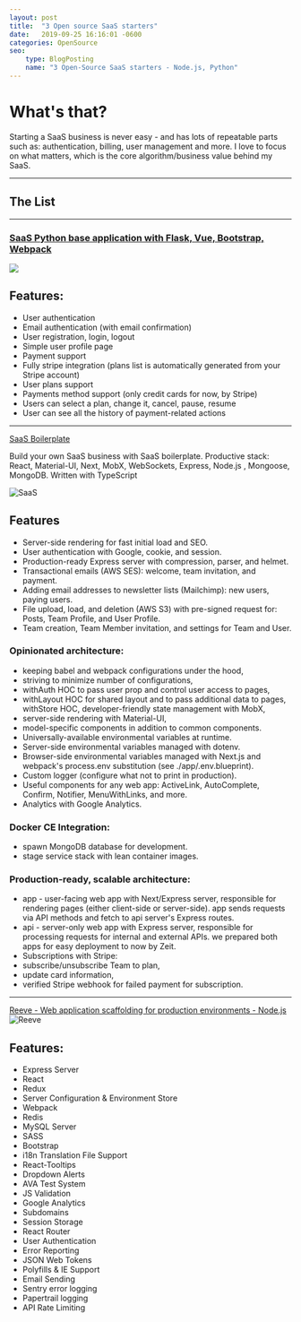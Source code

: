 ```yaml
---
layout: post
title:  "3 Open source SaaS starters"
date:   2019-09-25 16:16:01 -0600
categories: OpenSource
seo:
    type: BlogPosting
    name: "3 Open-Source SaaS starters - Node.js, Python"
---
```



# What's that?

Starting a SaaS business is never easy - and has lots of repeatable parts such as: authentication, billing, user management and more.
I love to focus on what matters, which is the core algorithm/business value behind my SaaS.

*****


## The List


*****

### [SaaS Python base application with Flask, Vue, Bootstrap, Webpack](https://github.com/CaravelKit/saas-base)

![](https://camo.githubusercontent.com/af9a824546eade6f687340387b254a0079812585/68747470733a2f2f73616173696465612e696f2f7374617469632f696d616765732f6c6f67696e2e706e67)

## Features:
* User authentication
* Email authentication (with email confirmation)
* User registration, login, logout
* Simple user profile page
* Payment support
* Fully stripe integration (plans list is automatically generated from your Stripe account)
* User plans support
* Payments method support (only credit cards for now, by Stripe)
* Users can select a plan, change it, cancel, pause, resume
* User can see all the history of payment-related actions

*****

[SaaS Boilerplate](https://github.com/async-labs/saas)

Build your own SaaS business with SaaS boilerplate. Productive stack: React, Material-UI, Next, MobX, WebSockets, Express, Node.js , Mongoose, MongoDB. Written with TypeScript

![SaaS](https://user-images.githubusercontent.com/26158226/61417514-2891dd00-a8ac-11e9-97d4-53944fe8f897.png)
## Features

* Server-side rendering for fast initial load and SEO.
* User authentication with Google, cookie, and session.
* Production-ready Express server with compression, parser, and helmet.
* Transactional emails (AWS SES): welcome, team invitation, and payment.
* Adding email addresses to newsletter lists (Mailchimp): new users, paying users.
* File upload, load, and deletion (AWS S3) with pre-signed request for: Posts, Team Profile, and User Profile.
* Team creation, Team Member invitation, and settings for Team and User.
### Opinionated architecture:
* keeping babel and webpack configurations under the hood,
* striving to minimize number of configurations,
* withAuth HOC to pass user prop and control user access to pages,
* withLayout HOC for shared layout and to pass additional data to pages,
withStore HOC, developer-friendly state management with MobX,
* server-side rendering with Material-UI,
* model-specific components in addition to common components.
* Universally-available environmental variables at runtime.
* Server-side environmental variables managed with dotenv.
* Browser-side environmental variables managed with Next.js and webpack's process.env substitution (see ./app/.env.blueprint).
* Custom logger (configure what not to print in production).
* Useful components for any web app: ActiveLink, AutoComplete, Confirm, Notifier, MenuWithLinks, and more.
* Analytics with Google Analytics.
### Docker CE Integration:
* spawn MongoDB database for development.
* stage service stack with lean container images.
### Production-ready, scalable architecture:
* app - user-facing web app with Next/Express server, responsible for rendering pages (either client-side or server-side). app sends requests via API methods and fetch to api server's Express routes.
* api - server-only web app with Express server, responsible for processing requests for internal and external APIs.
we prepared both apps for easy deployment to now by Zeit.
* Subscriptions with Stripe:
* subscribe/unsubscribe Team to plan,
* update card information,
* verified Stripe webhook for failed payment for subscription.

*****

[Reeve - Web application scaffolding for production environments - Node.js](https://github.com/peterjoseph/Reeve)
![Reeve](https://camo.githubusercontent.com/c00d4ecc25c22f3baff93f6cc100e5988d259a00/68747470733a2f2f692e696d6775722e636f6d2f633663596d536c2e706e67)


## Features:
* Express Server
* React
* Redux
* Server Configuration & Environment Store
* Webpack
* Redis
* MySQL Server
* SASS
* Bootstrap
* i18n Translation File Support
* React-Tooltips
* Dropdown Alerts
* AVA Test System
* JS Validation
* Google Analytics
* Subdomains
* Session Storage
* React Router
* User Authentication
* Error Reporting
* JSON Web Tokens
* Polyfills & IE Support
* Email Sending
* Sentry error logging
* Papertrail logging
* API Rate Limiting
